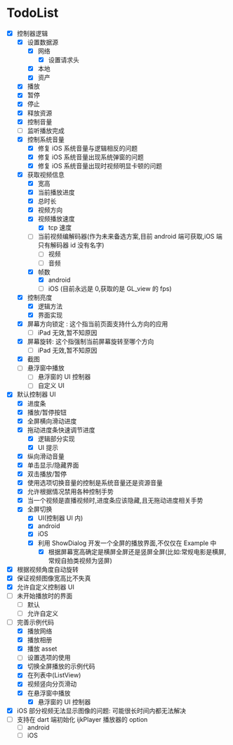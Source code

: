 # TodoList

- [x] 控制器逻辑
  - [x] 设置数据源
    - [x] 网络
      - [x] 设置请求头
    - [x] 本地
    - [x] 资产
  - [x] 播放
  - [x] 暂停
  - [x] 停止
  - [x] 释放资源
  - [x] 控制音量
  - [ ] 监听播放完成
  - [x] 控制系统音量
    - [x] 修复 iOS 系统音量与逻辑相反的问题
    - [x] 修复 iOS 系统音量出现系统弹窗的问题
    - [x] 修复 iOS 系统音量出现时视频明显卡顿的问题
  - [x] 获取视频信息
    - [x] 宽高
    - [x] 当前播放进度
    - [x] 总时长
    - [x] 视频方向
    - [x] 视频播放速度
      - [x] tcp 速度
    - [ ] 当前视频编解码器(作为未来备选方案,目前 android 端可获取,iOS 端只有解码器 id 没有名字)
      - [ ] 视频
      - [ ] 音频
    - [x] 帧数
      - [x] android
      - [ ] iOS (目前永远是 0,获取的是 GL_view 的 fps)
  - [x] 控制亮度
    - [x] 逻辑方法
    - [x] 界面实现
  - [x] 屏幕方向锁定 : 这个指当前页面支持什么方向的应用
    - [ ] iPad 无效,暂不知原因
  - [x] 屏幕旋转: 这个指强制当前屏幕旋转至哪个方向
    - [ ] iPad 无效,暂不知原因
  - [x] 截图
  - [ ] 悬浮窗中播放
    - [ ] 悬浮窗的 UI 控制器
    - [ ] 自定义 UI
- [x] 默认控制器 UI
  - [x] 进度条
  - [x] 播放/暂停按钮
  - [x] 全屏横向滑动进度
  - [x] 拖动进度条快速调节进度
    - [x] 逻辑部分实现
    - [x] UI 提示
  - [x] 纵向滑动音量
  - [x] 单击显示/隐藏界面
  - [x] 双击播放/暂停
  - [x] 使用选项切换音量的控制是系统音量还是资源音量
  - [x] 允许根据情况禁用各种控制手势
  - [x] 当一个视频是直播视频时,进度条应该隐藏,且无拖动进度相关手势
  - [x] 全屏切换
    - [x] UI(控制器 UI 内)
    - [x] android
    - [x] iOS
    - [x] 利用 ShowDialog 开发一个全屏的播放界面,不仅仅在 Example 中
      - [x] 根据屏幕宽高确定是横屏全屏还是竖屏全屏(比如:常规电影是横屏,常规自拍类视频为竖屏)
- [x] 根据视频角度自动旋转
- [x] 保证视频图像宽高比不失真
- [x] 允许自定义控制器 UI
- [ ] 未开始播放时的界面
  - [ ] 默认
  - [ ] 允许自定义
- [ ] 完善示例代码
  - [x] 播放网络
  - [x] 播放相册
  - [x] 播放 asset
  - [ ] 设置选项的使用
  - [x] 切换全屏播放的示例代码
  - [x] 在列表中(ListView)
  - [x] 视频竖向分页滑动
  - [x] 在悬浮窗中播放
    - [x] 悬浮窗的 UI 控制器
- [x] iOS 部分视频无法显示图像的问题: 可能很长时间内都无法解决
- [ ] 支持在 dart 端初始化 ijkPlayer 播放器的 option
  - [ ] android
  - [ ] iOS
